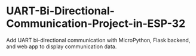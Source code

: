 # UART-Bi-Directional-Communication-Project-in-ESP-32

Add UART bi-directional communication with MicroPython, Flask backend, and web app to display communication data.
